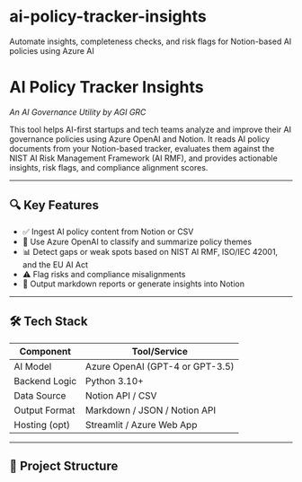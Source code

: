 # ai-policy-tracker-insights
Automate insights, completeness checks, and risk flags for Notion-based AI policies using Azure AI
# AI Policy Tracker Insights  
_An AI Governance Utility by AGI GRC_

This tool helps AI-first startups and tech teams analyze and improve their AI governance policies using Azure OpenAI and Notion. It reads AI policy documents from your Notion-based tracker, evaluates them against the NIST AI Risk Management Framework (AI RMF), and provides actionable insights, risk flags, and compliance alignment scores.

---

## 🔍 Key Features

- ✅ Ingest AI policy content from Notion or CSV
- 🧠 Use Azure OpenAI to classify and summarize policy themes
- 📊 Detect gaps or weak spots based on NIST AI RMF, ISO/IEC 42001, and the EU AI Act
- ⚠️ Flag risks and compliance misalignments
- 📝 Output markdown reports or generate insights into Notion

---

## 🛠 Tech Stack

| Component      | Tool/Service                    |
|----------------|---------------------------------|
| AI Model       | Azure OpenAI (GPT-4 or GPT-3.5) |
| Backend Logic  | Python 3.10+                    |
| Data Source    | Notion API / CSV                |
| Output Format  | Markdown / JSON / Notion API    |
| Hosting (opt)  | Streamlit / Azure Web App       |

---

## 📁 Project Structure


